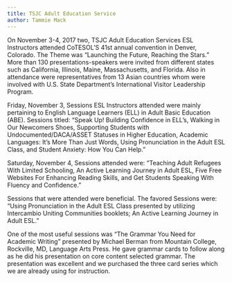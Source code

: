 ```yaml
---
title: TSJC Adult Education Service
author: Tammie Mack
---
```

On November 3-4, 2017 two, TSJC Adult Education Services ESL Instructors attended CoTESOL’S 41st annual convention in Denver, Colorado. The Theme was “Launching the Future, Reaching the Stars.” More than 130 presentations-speakers were invited from different states such as California,  Illinois, Maine, Massachusetts, and Florida. Also in attendance were representatives from 13 Asian countries whom were involved with U.S. State Department’s International Visitor Leadership Program.

Friday, November 3, Sessions ESL Instructors attended were mainly pertaining to English Language Learners (ELL) in Adult Basic Education (ABE). Sessions titled: “Speak Up! Building Confidence in ELL’s, Walking in Our Newcomers Shoes, Supporting Students with Undocumented/DACA/ASSET Statuses in Higher Education, Academic Languages: It’s More Than Just Words, Using Pronunciation in the Adult ESL Class, and Student Anxiety: How You Can Help.”

Saturday, November 4, Sessions attended were: “Teaching Adult Refugees With Limited Schooling, An Active Learning Journey in Adult ESL, Five Free Websites For Enhancing Reading Skills, and Get Students Speaking With Fluency and Confidence.”

Sessions that were attended were beneficial. The favored Sessions were: “Using Pronunciation in the Adult ESL Class presented by utilizing Intercambio Uniting Communities booklets; An Active Learning Journey in Adult ESL.”

One of the most useful sessions was “The Grammar You Need for Academic Writing” presented by Michael Berman from Mountain College, Rockville, MD, Language Arts Press. He gave grammar cards to follow along as he did his presentation on core content selected grammar. The presentation was excellent and we purchased the three card series which we are already using for instruction.
